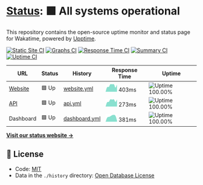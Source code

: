 # [Status](https://status.wakatime.com): <!--live status--> **🟩 All systems operational**

This repository contains the open-source uptime monitor and status page for Wakatime, powered by [Upptime](https://upptime.js.org).

[![Static Site CI](https://github.com/wakatime/statuspage/workflows/Static%20Site%20CI/badge.svg)](https://github.com/wakatime/statuspage/actions?query=workflow%3A%22Static+Site+CI%22)
[![Graphs CI](https://github.com/wakatime/statuspage/workflows/Graphs%20CI/badge.svg)](https://github.com/wakatime/statuspage/actions?query=workflow%3A%22Graphs+CI%22)
[![Response Time CI](https://github.com/wakatime/statuspage/workflows/Response%20Time%20CI/badge.svg)](https://github.com/wakatime/statuspage/actions?query=workflow%3A%22Response+Time+CI%22)
[![Summary CI](https://github.com/wakatime/statuspage/workflows/Summary%20CI/badge.svg)](https://github.com/wakatime/statuspage/actions?query=workflow%3A%22Summary+CI%22)
[![Uptime CI](https://github.com/wakatime/statuspage/workflows/Uptime%20CI/badge.svg)](https://github.com/wakatime/statuspage/actions?query=workflow%3A%22Uptime+CI%22)

<!--start: status pages-->

| URL                                         | Status | History                                                                                          | Response Time                                                                  | Uptime                                                                                                                                                          |
| ------------------------------------------- | ------ | ------------------------------------------------------------------------------------------------ | ------------------------------------------------------------------------------ | --------------------------------------------------------------------------------------------------------------------------------------------------------------- |
| [Website](https://wakatime.com)             | 🟩 Up  | [website.yml](https://github.com/wakatime/statuspagepage/commits/master/history/website.yml)     | <img alt="Response time graph" src="./graphs/website.png" height="20"> 403ms   | ![Uptime 100.00%](https://img.shields.io/endpoint?url=https%3A%2F%2Fraw.githubusercontent.com%2Fwakatime%2Fstatuspage%2Fmaster%2Fapi%2Fwebsite%2Fuptime.json)   |
| [API](https://api.wakatime.com/api/v1/meta) | 🟩 Up  | [api.yml](https://github.com/wakatime/statuspagepage/commits/master/history/api.yml)             | <img alt="Response time graph" src="./graphs/api.png" height="20"> 273ms       | ![Uptime 100.00%](https://img.shields.io/endpoint?url=https%3A%2F%2Fraw.githubusercontent.com%2Fwakatime%2Fstatuspage%2Fmaster%2Fapi%2Fapi%2Fuptime.json)       |
| Dashboard                                   | 🟩 Up  | [dashboard.yml](https://github.com/wakatime/statuspagepage/commits/master/history/dashboard.yml) | <img alt="Response time graph" src="./graphs/dashboard.png" height="20"> 381ms | ![Uptime 100.00%](https://img.shields.io/endpoint?url=https%3A%2F%2Fraw.githubusercontent.com%2Fwakatime%2Fstatuspage%2Fmaster%2Fapi%2Fdashboard%2Fuptime.json) |

<!--end: status pages-->

[**Visit our status website →**](https://status.wakatime.com)

## 📄 License

- Code: [MIT](./LICENSE)
- Data in the `./history` directory: [Open Database License](https://opendatacommons.org/licenses/odbl/1-0/)
